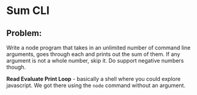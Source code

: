 # Sum CLI

## Problem:
Write a node program that takes in an unlimited number of command line arguments, goes through each and prints out the sum of them. If any argument is not a whole number, skip it. Do support negative numbers though.

**Read Evaluate Print Loop** - basically a shell where you could explore javascript.
We got there using the `node` command without an argument.
